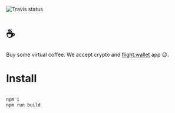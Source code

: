 ![Travis status](https://travis-ci.org/flightwallet/coffee.svg?branch=master)

# :coffee:
Buy some virtual coffee. We accept crypto and [flight.wallet](https://flightwallet.org) app :wink:.

# Install

``` bash

npm i
npm run build
```
